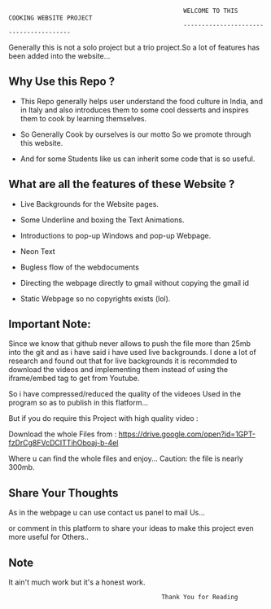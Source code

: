                                                     WELCOME TO THIS COOKING WEBSITE PROJECT
                                                    ---------------------------------------
                                                    
Generally this is not a solo project but a trio project.So a lot of features has been added into the website...

Why Use this Repo ?
-------------------


+ This Repo generally helps user understand the food culture in India, and in Italy and also introduces them to some cool desserts and inspires them to cook by learning themselves.

+ So Generally Cook by ourselves is our motto So we promote through this website.

+ And for some Students like us can inherit some code that is so useful.

What are all the features of these Website ?
--------------------------------------------

 * Live Backgrounds for the Website pages.

 * Some Underline and boxing the Text Animations.

 * Introductions to pop-up Windows and pop-up Webpage.
 
 * Neon Text

 * Bugless flow of the webdocuments

 * Directing the webpage directly to gmail without copying the gmail id

 * Static Webpage so no copyrights exists (lol).

Important Note:
---------------

Since we know that github never allows to push the file more than 25mb into the git and as i have said i have used live backgrounds.
I done a lot of research and found out that for live backgrounds it is recommded to download the videos and implementing them instead
of using the iframe/embed tag to get from Youtube.

So i have compressed/reduced the quality of the videoes Used in the program so as to publish in this flatform...

But if you do require this Project with high quality video :

Download the whole Files from : https://drive.google.com/open?id=1GPT-fzDrCg8FVcDCITTihOboaj-b-4el

Where u can find the whole files and enjoy...
Caution: the file is nearly 300mb.

Share Your Thoughts
--------------------

As in the webpage u can use contact us panel to mail Us...

or comment in this platform to share your ideas to make this project even more useful for Others..

Note
----
It ain't much work but it's a honest work.


                                              Thank You for Reading 
